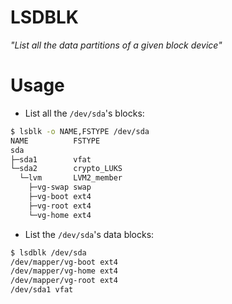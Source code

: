 LSDBLK
======

*"List all the data partitions of a given block device"*

# Usage

* List all the `/dev/sda`'s blocks:

```bash
$ lsblk -o NAME,FSTYPE /dev/sda
NAME          FSTYPE
sda
├─sda1        vfat
└─sda2        crypto_LUKS
  └─lvm       LVM2_member
    ├─vg-swap swap
    ├─vg-boot ext4
    ├─vg-root ext4
    └─vg-home ext4
```

* List the `/dev/sda`'s data blocks:

```bash
$ lsdblk /dev/sda
/dev/mapper/vg-boot ext4
/dev/mapper/vg-home ext4
/dev/mapper/vg-root ext4
/dev/sda1 vfat
```
